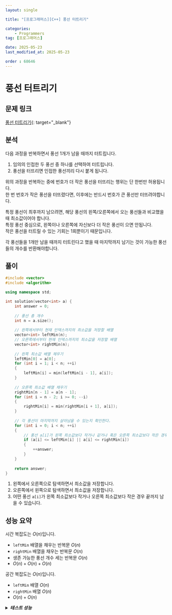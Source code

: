 ```yaml
---
layout: single

title: "[프로그래머스][C++] 풍선 터트리기"

categories:
    - Programmers
tag: [프로그래머스]

date: 2025-05-23
last_modified_at: 2025-05-23

order : 68646
---
```


# 풍선 터트리기

## 문제 링크

[풍선 터트리기](https://school.programmers.co.kr/learn/courses/30/lessons/68646){: target="_blank"}

## 분석

다음 과정을 반복하면서 풍선 1개가 남을 때까지 터트립니다.

1. 임의의 인접한 두 풍선 중 하나를 선택하여 터트립니다.
2. 풍선을 터뜨리면 인접한 풍선끼리 다시 붙게 됩니다.

위의 과정을 반복하는 중에 번호가 더 작은 풍선을 터뜨리는 행위는 단 한번만 허용됩니다.  
한 번 번호가 작은 풍선을 터뜨렸다면, 이후에는 반드시 번호가 큰 풍선만 터뜨려야합니다.

특정 풍선이 최후까지 남으려면, 해당 풍선의 왼쪽/오른쪽에서 오는 풍선들과 비교했을 때 최소값이어야 합니다.  
특정 풍선 중심으로, 왼쪽이나 오른쪽에 자신보다 더 작은 풍선이 으면 안됩니다.  
작은 풍선을 터트릴 수 있는 기회는 1회뿐이기 때문입니다.

각 풍선들을 1개만 남을 때까지 터트린다고 했을 때 마지막까지 남기는 것이 가능한 풍선들의 개수를 반환해야합니다.

## 풀이

```cpp
#include <vector>
#include <algorithm>

using namespace std;

int solution(vector<int> a) {
    int answer = 0;
    
    // 풍선 총 개수
    int n = a.size();
    
    // 왼쪽에서부터 현재 인덱스까지의 최소값을 저장할 배열
    vector<int> leftMin(n);
    // 오른쪽에서부터 현재 인덱스까지의 최소값을 저장할 배열
    vector<int> rightMin(n);
    
    // 왼쪽 최소값 배열 채우기
    leftMin[0] = a[0];
    for (int i = 1; i < n; ++i)
    {
        leftMin[i] = min(leftMin[i - 1], a[i]);
    }
    
    // 오른쪽 최소값 배열 채우기
    rightMin[n - 1] = a[n - 1];
    for (int i = n - 2; i >= 0; --i)
    {
        rightMin[i] = min(rightMin[i + 1], a[i]);
    }
    
    // 각 풍선이 마지막까지 살아남을 수 있는지 확인한다.
    for (int i = 0; i < n; ++i)
    {
        // 풍선 a[i]가 왼쪽 최소값보다 작거나 같거나 혹은 오른쪽 최소값보다 작은 경우
        if (a[i] <= leftMin[i] || a[i] <= rightMin[i])
        {
            ++answer;
        }
    }
    
    return answer;
}
```

1. 왼쪽에서 오른쪽으로 탐색하면서 최소값을 저장합니다.
2. 오른쪽에서 왼쪽으로 탐색하면서 최소값을 저장합니다.
3. 어떤 풍선 `a[i]`가 왼쪽 최소값보다 작거나 오른쪽 최소값보다 작은 경우 끝까지 남을 수 있습니다.

## 성능 요약

시간 복잡도는 $O(n)$입니다.

- `leftMin` 배열을 채우는 반복문 $O(n)$
- `rightMin` 배열을 채우는 반복문 $O(n)$
- 생존 가능한 풍선 개수 세는 반복문 $O(n)$
- $O(n) + O(n) + O(n)$

공간 복잡도는 $O(n)$입니다.

- `leftMin` 배열 $O(n)$
- `rightMin` 배열 $O(n)$
- $O(n) + O(n)$

<details>
<summary><h5 style="display: inline;">테스트 성능</h5></summary>
<div markdown="1">

테스트 1 〉 통과 (0.01ms, 4.01MB)  
테스트 2 〉 통과 (0.01ms, 4.2MB)  
테스트 3 〉 통과 (0.02ms, 4.19MB)  
테스트 4 〉 통과 (0.91ms, 7.49MB)  
테스트 5 〉 통과 (4.90ms, 24.6MB)  
테스트 6 〉 통과 (6.90ms, 35.4MB)  
테스트 7 〉 통과 (9.51ms, 46.3MB)  
테스트 8 〉 통과 (9.55ms, 46.1MB)  
테스트 9 〉 통과 (9.95ms, 46.3MB)  
테스트 10 〉 통과 (9.57ms, 46.1MB)  
테스트 11 〉 통과 (9.40ms, 46.3MB)  
테스트 12 〉 통과 (12.30ms, 46.2MB)  
테스트 13 〉 통과 (14.12ms, 46.3MB)  
테스트 14 〉 통과 (9.85ms, 46.2MB)  
테스트 15 〉 통과 (9.00ms, 46.3MB)  

</div>
</details>